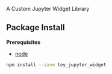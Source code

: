 A Custom Jupyter Widget Library

Package Install
---------------

**Prerequisites**
- [node](http://nodejs.org/)

```bash
npm install --save toy_jupyter_widget
```
